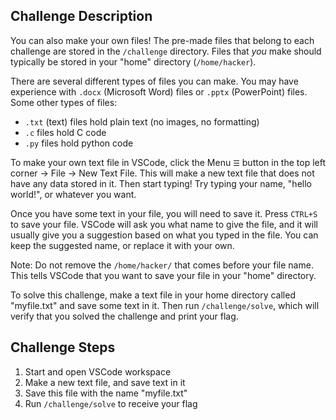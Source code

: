 ## Challenge Description
You can also make your own files!
The pre-made files that belong to each challenge are stored in the `/challenge` directory.
Files that *you* make should typically be stored in your "home" directory (`/home/hacker`).

There are several different types of files you can make. You may have experience with `.docx` (Microsoft Word) files or `.pptx` (PowerPoint) files. 
Some other types of files:
- `.txt` (text) files hold plain text (no images, no formatting)
- `.c` files hold C code
- `.py` files hold python code

To make your own text file in VSCode, click the Menu `☰` button in the top left corner -> File -> New Text File. This will make a new text file that does not have any data stored in it. 
Then start typing! Try typing your name, "hello world!", or whatever you want.

Once you have some text in your file, you will need to save it. Press `CTRL+S` to save your file. 
VSCode will ask you what name to give the file, and it will usually give you a suggestion based on what you typed in the file. You can keep the suggested name, or replace it with your own. 

Note: Do not remove the `/home/hacker/` that comes before your file name. This tells VSCode that you want to save your file in your "home" directory. 

To solve this challenge, make a text file in your home directory called "myfile.txt" and save some text in it. Then run `/challenge/solve`, which will verify that you solved the challenge and print your flag.
## Challenge Steps
1. Start and open VSCode workspace
2. Make a new text file, and save text in it
3. Save this file with the name "myfile.txt"
4. Run `/challenge/solve` to receive your flag

